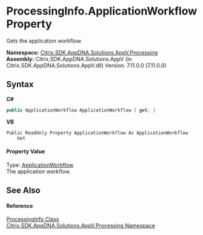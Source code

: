 # ProcessingInfo.ApplicationWorkflow Property 
 

Gets the application workflow.

**Namespace:**&nbsp;<a href="e89d7bb5-69e7-7aff-5732-d06b09ac746d">Citrix.SDK.AppDNA.Solutions.AppV.Processing</a><br />**Assembly:**&nbsp;Citrix.SDK.AppDNA.Solutions.AppV (in Citrix.SDK.AppDNA.Solutions.AppV.dll) Version: 7.11.0.0 (7.11.0.0)

## Syntax

**C#**
```csharp
public ApplicationWorkflow ApplicationWorkflow { get; }
```

**VB**
```vbnet
Public ReadOnly Property ApplicationWorkflow As ApplicationWorkflow
	Get
```


#### Property Value
Type: <a href="b078f8cf-ab87-c4b0-9d50-5c33d71c3cfa">ApplicationWorkflow</a><br />The application workflow.

## See Also


#### Reference
<a href="cca432f4-d0f8-7df7-7d56-6a77760a0d7f">ProcessingInfo Class</a><br /><a href="e89d7bb5-69e7-7aff-5732-d06b09ac746d">Citrix.SDK.AppDNA.Solutions.AppV.Processing Namespace</a><br />